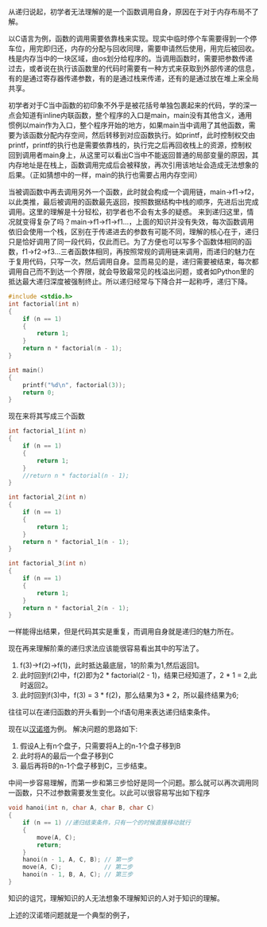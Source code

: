 从递归说起，初学者无法理解的是一个函数调用自身，原因在于对于内存布局不了解。

以C语言为例，函数的调用需要依靠栈来实现。现实中临时停个车需要得到一个停车位，用完即归还，内存的分配与回收同理，需要申请然后使用，用完后被回收。栈是内存当中的一块区域，由os划分给程序的。当调用函数时，需要把参数传递过去，或者说在执行该函数里的代码时需要有一种方式来获取到外部传递的信息，有的是通过寄存器传递参数，有的是通过栈来传递，还有的是通过放在堆上来全局共享。

初学者对于C当中函数的初印象不外乎是被花括号单独包裹起来的代码，学的深一点会知道有inline内联函数，整个程序的入口是main，main没有其他含义，通用惯例以main作为入口，整个程序开始的地方，如果main当中调用了其他函数，需要为该函数分配内存空间，然后转移到对应函数执行。如printf，此时控制权交由printf，printf的执行也是需要依靠栈的，执行完之后再回收栈上的资源，控制权回到调用者main身上，从这里可以看出C当中不能返回普通的局部变量的原因，其内存地址是在栈上，函数调用完成后会被释放，再次引用该地址会造成无法想象的后果。（正如猜想中的一样，main的执行也需要占用内存空间）

当被调函数中再去调用另外一个函数，此时就会构成一个调用链，main->f1->f2，以此类推，最后被调用的函数最先返回，按照数据结构中栈的顺序，先进后出完成调用。这里的理解是十分轻松，初学者也不会有太多的疑惑。
来到递归这里，情况就变得复杂了吗？main->f1->f1->f1...，上面的知识并没有失效，每次函数调用依旧会使用一个栈，区别在于传递进去的参数有可能不同，理解的核心在于，递归只是恰好调用了同一段代码，仅此而已。为了方便也可以写多个函数体相同的函数，f1->f2->f3...三者函数体相同，再按照常规的调用链来调用，而递归的魅力在于复用代码，只写一次，然后调用自身。显而易见的是，递归需要被结束，每次都调用自己而不到达一个界限，就会导致最常见的栈溢出问题，或者如Python里的抵达最大递归深度被强制终止。所以递归经常与下降合并一起称呼，递归下降。

```c
#include <stdio.h>
int factorial(int n)
{
    if (n == 1)
    {
        return 1;
    }
    return n * factorial(n - 1);
}

int main()
{
    printf("%d\n", factorial(3));
    return 0;
}
```

现在来将其写成三个函数

```c
int factorial_1(int n)
{
    if (n == 1)
    {
        return 1;
    }
    //return n * factorial(n - 1);
}

int factorial_2(int n)
{
    if (n == 1)
    {
        return 1;
    }
    return n * factorial_1(n - 1);
}

int factorial_3(int n)
{
    if (n == 1)
    {
        return 1;
    }
    return n * factorial_2(n - 1);
}
```

一样能得出结果，但是代码其实是重复，而调用自身就是递归的魅力所在。

现在再来理解阶乘的递归求法应该能很容易看出其中的写法了。
1. f(3)->f(2)->f(1)，此时抵达最底层，1的阶乘为1,然后返回1。
2. 此时回到f(2)中，f(2)即为2 * factorial(2 - 1)，结果已经知道了，2 * 1 = 2,此时返回2。
3. 此时回到f(3)中，f(3) = 3 * f(2)，那么结果为3 * 2，所以最终结果为6;

往往可以在递归函数的开头看到一个if语句用来表达递归结束条件。

现在以[汉诺塔](https://zh.wikipedia.org/wiki/%E6%B1%89%E8%AF%BA%E5%A1%94)为例。
解决问题的思路如下:
1. 假设A上有n个盘子，只需要将A上的n-1个盘子移到B
2. 此时将A的最后一个盘子移到C
3. 最后再将B的n-1个盘子移到C，三步结束。

中间一步容易理解，而第一步和第三步恰好是同一个问题。那么就可以再次调用同一函数，只不过参数需要发生变化。以此可以很容易写出如下程序

```C
void hanoi(int n, char A, char B, char C)
{
    if (n == 1) //递归结束条件，只有一个的时候直接移动就行
    {
        move(A, C);
        return;
    }
    hanoi(n - 1, A, C, B); // 第一步
    move(A, C);            // 第二步
    hanoi(n - 1, B, A, C); // 第三步
}
```

知识的诅咒，理解知识的人无法想象不理解知识的人对于知识的理解。

上述的汉诺塔问题就是一个典型的例子，